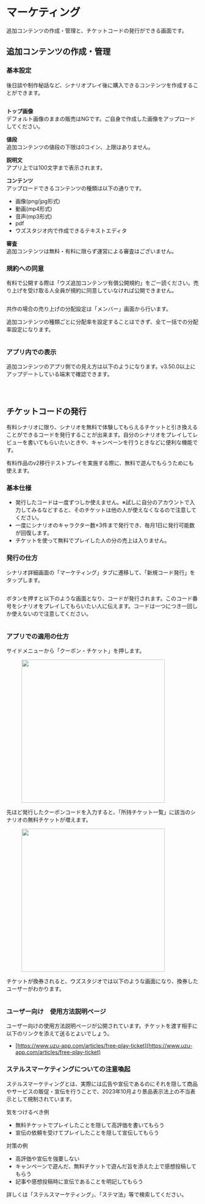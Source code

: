 # マーケティング

追加コンテンツの作成・管理と、チケットコードの発行ができる画面です。

## 追加コンテンツの作成・管理

### 基本設定

後日談や制作秘話など、シナリオプレイ後に購入できるコンテンツを作成することができます。

<figure><img src="../.gitbook/assets/image (3) (1) (1) (1) (1) (1) (1) (1) (1) (1) (1) (1) (1).png" alt=""><figcaption></figcaption></figure>

**トップ画像**\
デフォルト画像のままの販売はNGです。ご自身で作成した画像をアップロードしてください。

**値段**\
追加コンテンツの値段の下限は0コイン、上限はありません。

**説明文**\
アプリ上では100文字まで表示されます。

**コンテンツ**\
アップロードできるコンテンツの種類は以下の通りです。

* 画像(png/jpg形式)
* 動画(mp4形式)
* 音声(mp3形式)
* pdf
* ウズスタジオ内で作成できるテキストエディタ

**審査**\
追加コンテンツは無料・有料に限らず運営による審査はございません。



### 規約への同意

有料で公開する際は「ウズ追加コンテンツ有償公開規約」をご一読ください。売り上げを受け取る人全員が規約に同意していなければ公開できません。

<figure><img src="../.gitbook/assets/image (100).png" alt=""><figcaption></figcaption></figure>

共作の場合の売り上げの分配設定は「メンバー」画面から行います。

追加コンテンツの種類ごとに分配率を設定することはできず、全て一括での分配率設定になります。

<figure><img src="../.gitbook/assets/image (101).png" alt=""><figcaption></figcaption></figure>

### アプリ内での表示

追加コンテンツのアプリ側での見え方は以下のようになります。v3.50.0以上にアップデートしている端末で確認できます。

<figure><img src="../.gitbook/assets/image (70).png" alt=""><figcaption></figcaption></figure>

<figure><img src="../.gitbook/assets/image (74).png" alt=""><figcaption></figcaption></figure>

<figure><img src="../.gitbook/assets/image (75).png" alt=""><figcaption></figcaption></figure>

## チケットコードの発行

有料シナリオに限り、シナリオを無料で体験してもらえるチケットと引き換えることができるコードを発行することが出来ます。自分のシナリオをプレイしてレビューを書いてもらいたいときや、キャンペーンを行うときなどに便利な機能です。　

有料作品のv2移行テストプレイを実施する際に、無料で遊んでもらうためにも使えます。

### 基本仕様

* 発行したコードは一度ずつしか使えません。※試しに自分のアカウントで入力してみるなどすると、そのチケットは他の人が使えなくなるので注意してください。
* 一度にシナリオのキャラクター数×3件まで発行でき、毎月1日に発行可能数が回復します。
* チケットを使って無料でプレイした人の分の売上は入りません。

### 発行の仕方

シナリオ詳細画面の「マーケティング」タブに遷移して、「新規コード発行」をタップします。

<figure><img src="../.gitbook/assets/image (3) (1) (1) (1).png" alt=""><figcaption></figcaption></figure>

ボタンを押すと以下のような画面となり、コードが発行されます。このコード番号をシナリオをプレイしてもらいたい人に伝えます。コードは一つにつき一回しか使えないので注意してください。

<figure><img src="../.gitbook/assets/スクリーンショット 2024-04-15 18.49.19.png" alt=""><figcaption></figcaption></figure>

### アプリでの適用の仕方

サイドメニューから「クーポン・チケット」を押します。

<div align="left" data-full-width="false">

<figure><img src="../.gitbook/assets/IMG_2013.png" alt="" width="375"><figcaption></figcaption></figure>

</div>

先ほど発行したクーポンコードを入力すると、「所持チケット一覧」に該当のシナリオの無料チケットが増えます。

<div align="left">

<figure><img src="../.gitbook/assets/IMG_2014.png" alt="" width="375"><figcaption></figcaption></figure>

</div>

チケットが換券されると、ウズスタジオでは以下のような画面になり、換券したユーザーがわかります。

<figure><img src="../.gitbook/assets/スクリーンショット 2024-04-15 19.00.29.png" alt=""><figcaption></figcaption></figure>

### ユーザー向け　使用方法説明ページ

ユーザー向けの使用方法説明ページが公開されています。チケットを渡す相手に以下のリンクを添えて送るとよいでしょう。

* [https://www.uzu-app.com/articles/free-play-ticket](https://www.uzu-app.com/articles/free-play-ticket)

### ステルスマーケティングについての注意喚起

ステルスマーケティングとは、実際には広告や宣伝であるのにそれを隠して商品やサービスの販促・宣伝を行うことで、2023年10月より景品表示法上の不当表示として規制されています。

気をつけるべき例

* 無料チケットでプレイしたことを隠して高評価を書いてもらう
* 宣伝の依頼を受けてプレイしたことを隠して宣伝してもらう

対策の例

* 高評価や宣伝を強要しない
* キャンペーンで遊んだ、無料チケットで遊んだ旨を添えた上で感想投稿してもらう
* 記事や感想投稿時に宣伝であることを明記してもらう

詳しくは「ステルスマーケティング」、「ステマ法」等で検索してください。
